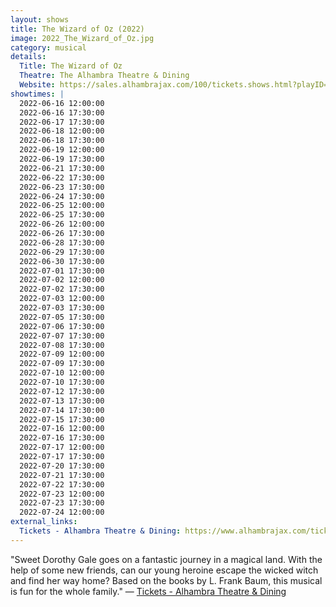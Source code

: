 ```yaml
---
layout: shows
title: The Wizard of Oz (2022)
image: 2022_The_Wizard_of_Oz.jpg
category: musical
details:
  Title: The Wizard of Oz
  Theatre: The Alhambra Theatre & Dining
  Website: https://sales.alhambrajax.com/100/tickets.shows.html?playID=393
showtimes: |
  2022-06-16 12:00:00
  2022-06-16 17:30:00
  2022-06-17 17:30:00
  2022-06-18 12:00:00
  2022-06-18 17:30:00
  2022-06-19 12:00:00
  2022-06-19 17:30:00
  2022-06-21 17:30:00
  2022-06-22 17:30:00
  2022-06-23 17:30:00
  2022-06-24 17:30:00
  2022-06-25 12:00:00
  2022-06-25 17:30:00
  2022-06-26 12:00:00
  2022-06-26 17:30:00
  2022-06-28 17:30:00
  2022-06-29 17:30:00
  2022-06-30 17:30:00
  2022-07-01 17:30:00
  2022-07-02 12:00:00
  2022-07-02 17:30:00
  2022-07-03 12:00:00
  2022-07-03 17:30:00
  2022-07-05 17:30:00
  2022-07-06 17:30:00
  2022-07-07 17:30:00
  2022-07-08 17:30:00
  2022-07-09 12:00:00
  2022-07-09 17:30:00
  2022-07-10 12:00:00
  2022-07-10 17:30:00
  2022-07-12 17:30:00
  2022-07-13 17:30:00
  2022-07-14 17:30:00
  2022-07-15 17:30:00
  2022-07-16 12:00:00
  2022-07-16 17:30:00
  2022-07-17 12:00:00
  2022-07-17 17:30:00
  2022-07-20 17:30:00
  2022-07-21 17:30:00
  2022-07-22 17:30:00
  2022-07-23 12:00:00
  2022-07-23 17:30:00
  2022-07-24 12:00:00
external_links:
  Tickets - Alhambra Theatre & Dining: https://www.alhambrajax.com/tickets/
---
```

"Sweet Dorothy Gale goes on a fantastic journey in a magical land. With the help of some new friends, can our young heroine escape the wicked witch and find her way home? Based on the books by L. Frank Baum, this musical is fun for the whole family." — [Tickets - Alhambra Theatre & Dining](https://www.alhambrajax.com/tickets/)